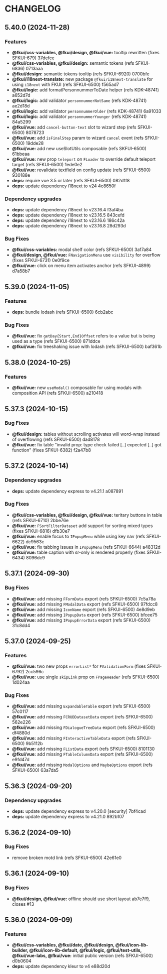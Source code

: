 # CHANGELOG

## 5.40.0 (2024-11-28)


### Features

* **@fkui/css-variables, @fkui/design, @fkui/vue:** tooltip rewritten (fixes SFKUI-679) 37defce
* **@fkui/css-variables, @fkui/design:** semantic tokens (refs SFKUI-6836) 0713aaa
* **@fkui/design:** semantic tokens tooltip (refs SFKUI-6920) 0700bfe
* **@fkui/i18next-translate:** new package `@fkui/i18next-translate` for using `i18next` with FKUI (refs SFKUI-6500) f565ad7
* **@fkui/logic:** add formatPersonnummerToDate helper (refs KDK-48741) a652d7d
* **@fkui/logic:** add validator `personnummerNotSame` (refs KDK-48741) ae2d18d
* **@fkui/logic:** add validator `personnummerOlder` (refs KDK-48741) 6a91033
* **@fkui/logic:** add validator `personnummerYounger` (refs KDK-48741) 84a5299
* **@fkui/vue:** add `cancel-button-text` slot to wizard step (refs SFKUI-6500) 8078723
* **@fkui/vue:** add `isFinalStep` param to wizard `cancel` event (refs SFKUI-6500) 19dde28
* **@fkui/vue:** add new useSlotUtils composable (refs SKFUI-6500) 61bbeaa
* **@fkui/vue:** new prop `teleport` on `FLoader` to override default teleport target (refs SFKUI-6500) 1ede0e2
* **@fkui/vue:** revalidate textfield on config update (refs SFKUI-6500) 930188e
* **deps:** require vue 3.5 or later (refs SFKUI-6500) 082d1f8
* **deps:** update dependency i18next to v24 4c8650f


### Dependency upgrades

* **deps:** update dependency i18next to v23.16.4 f3af4ba
* **deps:** update dependency i18next to v23.16.5 843cefd
* **deps:** update dependency i18next to v23.16.6 186c42a
* **deps:** update dependency i18next to v23.16.8 28d293d


### Bug Fixes

* **@fkui/css-variables:** modal shelf color (refs SFKUI-6500) 3a17a84
* **@fkui/design, @fkui/vue:** `FNavigationMenu` use `visibility` for overflow (fixes SFKUI-6731) 0e0f9ce
* **@fkui/vue:** click on menu item activates anchor (refs SFKUI-4899) d7a58b7

## 5.39.0 (2024-11-05)


### Features

* **deps:** bundle lodash (refs SFKUI-6500) 6cb2abc


### Bug Fixes

* **@fkui/vue:** fix `getDay{Start,End}Offset` refers to a value but is being used as a type (refs SFKUI-6500) 871ddce
* **@fkui/vue:** fix treeshaking issue with lodash (refs SFKUI-6500) baf361b

## 5.38.0 (2024-10-25)


### Features

* **@fkui/vue:** new `useModal()` composable for using modals with composition API (refs SFKUI-6500) a210418

## 5.37.3 (2024-10-15)


### Bug Fixes

* **@fkui/design:** tables without scrolling activates will word-wrap instead of overflowing (refs SFKUI-6500) dad8178
* **@fkui/vue:** fix table "invalid prop: type check failed [..] expected [..] got function" (fixes SFKUI-6382) f2a47b8

## 5.37.2 (2024-10-14)


### Dependency upgrades

* **deps:** update dependency express to v4.21.1 a087891


### Bug Fixes

* **@fkui/css-variables, @fkui/design, @fkui/vue:** teritary buttons in table (refs SFKUI-6710) 2bbe76e
* **@fkui/vue:** `FSortFilterDataset` add support for sorting mixed types (fixes SFKUI-6816) dfb30e7
* **@fkui/vue:** enable focus to `IPopupMenu` while using key nav (refs SFKUI-6622) dc9563c
* **@fkui/vue:** fix tabbing issues in `IPopupMenu` (refs SFKUI-6644) a48312d
* **@fkui/vue:** table caption with sr-only is rendered properly (fixes SFKUI-6434) 8096dc9

## 5.37.1 (2024-09-30)


### Bug Fixes

* **@fkui/vue:** add missing `FFormData` export (refs SFKUI-6500) 7c5a78a
* **@fkui/vue:** add missing `FModalData` export (refs SFKUI-6500) 97fdcc8
* **@fkui/vue:** add missing `IconName` export (refs SFKUI-6500) 4e8d9eb
* **@fkui/vue:** add missing `IPopupData` export (refs SFKUI-6500) bfcee75
* **@fkui/vue:** add missing `IPopupErrorData` export (refs SFKUI-6500) 31c8dd4

## 5.37.0 (2024-09-25)


### Features

* **@fkui/vue:** two new props `errorList*` for `FValidationForm` (fixes SFKUI-6792) 2cc596c
* **@fkui/vue:** use single `skipLink` prop on `FPageHeader` (refs SFKUI-6500) 1d024aa


### Bug Fixes

* **@fkui/vue:** add missing `ExpandableTable` export (refs SFKUI-6500) 57c0117
* **@fkui/vue:** add missing `FCRUDDatasetData` export (refs SFKUI-6500) 562e226
* **@fkui/vue:** add missing `FDialogueTreeData` export (refs SFKUI-6500) df4880d
* **@fkui/vue:** add missing `FInteractiveTableData` export (refs SFKUI-6500) 9b5112b
* **@fkui/vue:** add missing `FListData` export (refs SFKUI-6500) 8101130
* **@fkui/vue:** add missing `FTableColumnData` export (refs SFKUI-6500) e9fd47d
* **@fkui/vue:** add missing `ModalOptions` and `MaybeOptions` export (refs SFKUI-6500) 63a7da5

## 5.36.3 (2024-09-20)


### Dependency upgrades

* **deps:** update dependency express to v4.20.0 [security] 7bf4cad
* **deps:** update dependency express to v4.21.0 892b107

## 5.36.2 (2024-09-10)


### Bug Fixes

* remove broken motd link (refs SFKUI-6500) 42e61e0

## 5.36.1 (2024-09-10)


### Bug Fixes

* **@fkui/design, @fkui/vue:** offline should use short layout ab7e7f9, closes #13

## 5.36.0 (2024-09-09)


### Features

* **@fkui/css-variables, @fkui/date, @fkui/design, @fkui/icon-lib-builder, @fkui/icon-lib-default, @fkui/logic, @fkui/test-utils, @fkui/vue-labs, @fkui/vue:** initial public version (refs SFKUI-6500) d0b0604
* **deps:** update dependency kleur to v4 e88d20d
